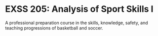 # EXSS 205: Analysis of Sport Skills I

A professional preparation course in the skills, knowledge, safety, and teaching progressions of basketball and soccer.